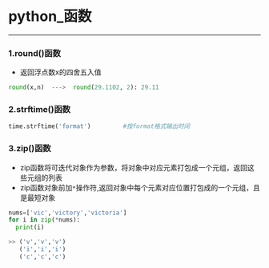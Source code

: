 # python_函数
___
### 1.round()函数
* 返回浮点数x的四舍五入值
```python
round(x,n)  --->  round(29.1102, 2): 29.11
```
### 2.strftime()函数
```python
time.strftime('format')         #按format格式输出时间
```
### 3.zip()函数
* zip函数将可迭代对象作为参数，将对象中对应元素打包成一个元组，返回这些元组的列表
* zip函数对象前加`*`操作符,返回对象中每个元素对应位置打包成的一个元组，且是最短对象
```python
nums=['vic','victory','victoria']
for i in zip(*nums):
  print(i)

>> ('v','v','v')
   ('i','i','i')
   ('c','c','c')
```
